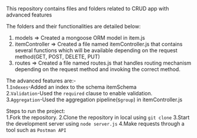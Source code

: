 This repository contains files and folders related to CRUD app with advanced features

The folders and their functionalities are detailed below:
1. models => Created a mongoose ORM model in item.js
2. itemController => Created a file named itemController.js that contains several functions which will be available depending on the request method(GET, POST, DELETE, PUT)
3. routes => Created a file named routes.js that handles routing mechanism depending on the request method and invoking the correct method.

The advanced features are:-<br>
1.`Indexes`-Added an index to the schema itemSchema<br>
2.`Validation`-Used the `required` clause to enable validation.<br>
3.`Aggregation`-Used the aggregation pipeline(`$group`) in itemController.js<br>

Steps to run the project:<br>
1.Fork the repository.
2.Clone the repository in local using `git clone`
3.Start the development server using `node server.js`
4.Make requests through a tool such as `Postman API`
